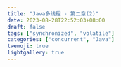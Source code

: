 ```yaml
---
title: "Java多线程 - 第二章(2)"
date: 2023-08-28T22:52:03+08:00
draft: false
tags: ["synchronized", "volatile"]
categories: ["concurrent", "Java"]
twemoji: true
lightgallery: true
---
```



